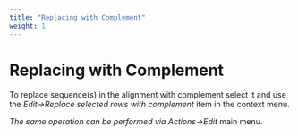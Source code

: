 ```yaml
---
title: "Replacing with Complement"
weight: 1
---
```



# Replacing with Complement

To replace sequence(s) in the alignment with complement select it and use the _Edit->Replace selected rows with complement_ item in the context menu.

_The same operation can be performed via Actions->Edit_ main menu.
